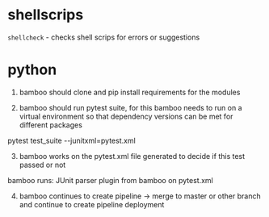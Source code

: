 # shellscrips

`shellcheck` - checks shell scrips for errors or suggestions

# python

1. bamboo should clone and pip install requirements for the modules

2. bamboo should run pytest suite, for this bamboo needs to run on a virtual
   environment so that dependency versions can be met for different packages

pytest test_suite --junitxml=pytest.xml

3. bamboo works on the pytest.xml file generated to decide if this test passed
   or not

bamboo runs: JUnit parser plugin from bamboo on pytest.xml

4. bamboo continues to create pipeline -> merge to master or other branch and
   continue to create pipeline deployment
